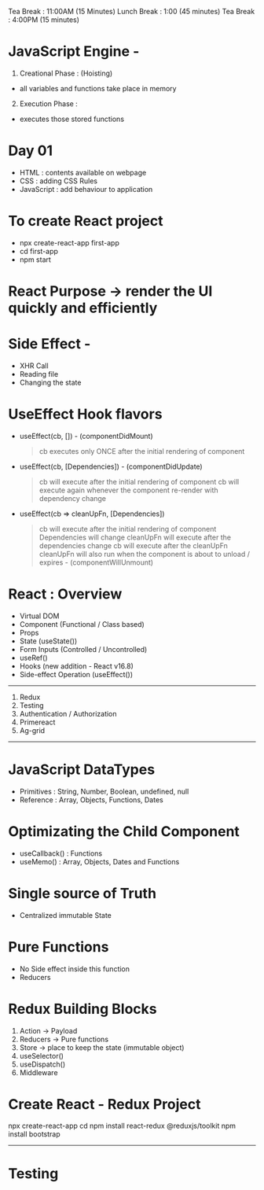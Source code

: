 Tea Break : 11:00AM (15 Minutes)
Lunch Break : 1:00 (45 minutes)
Tea Break : 4:00PM (15 minutes)

# JavaScript Engine -

1. Creational Phase : (Hoisting)

- all variables and functions take place in memory

2. Execution Phase :

- executes those stored functions

# Day 01

- HTML : contents available on webpage
- CSS : adding CSS Rules
- JavaScript : add behaviour to application

# To create React project

- npx create-react-app first-app
- cd first-app
- npm start

# React Purpose -> render the UI quickly and efficiently

# Side Effect -

- XHR Call
- Reading file
- Changing the state

# UseEffect Hook flavors

- useEffect(cb, []) - (componentDidMount)

  > cb executes only ONCE after the initial rendering of component

- useEffect(cb, [Dependencies]) - (componentDidUpdate)

  > cb will execute after the initial rendering of component
  > cb will execute again whenever the component re-render with dependency change

- useEffect(cb => cleanUpFn, [Dependencies])
  > cb will execute after the initial rendering of component
  > Dependencies will change
  > cleanUpFn will execute after the dependencies change
  > cb will execute after the cleanUpFn
  > cleanUpFn will also run when the component is about to unload / expires - (componentWillUnmount)

# React : Overview

- Virtual DOM
- Component (Functional / Class based)
- Props
- State (useState())
- Form Inputs (Controlled / Uncontrolled)
- useRef()
- Hooks (new addition - React v16.8)
- Side-effect Operation (useEffect())

---

1. Redux
2. Testing
3. Authentication / Authorization
4. Primereact
5. Ag-grid

---

# JavaScript DataTypes

- Primitives : String, Number, Boolean, undefined, null
- Reference : Array, Objects, Functions, Dates

# Optimizating the Child Component

- useCallback() : Functions
- useMemo() : Array, Objects, Dates and Functions

# Single source of Truth

- Centralized immutable State

# Pure Functions

- No Side effect inside this function
- Reducers

# Redux Building Blocks

1. Action -> Payload
2. Reducers -> Pure functions
3. Store -> place to keep the state (immutable object)
4. useSelector()
5. useDispatch()
6. Middleware

# Create React - Redux Project

npx create-react-app <app-name>
cd <app-name>
npm install react-redux @reduxjs/toolkit
npm install bootstrap

---

# Testing
